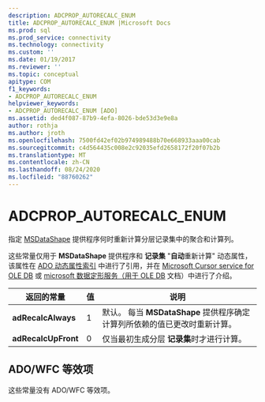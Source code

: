 ```yaml
---
description: ADCPROP_AUTORECALC_ENUM
title: ADCPROP_AUTORECALC_ENUM |Microsoft Docs
ms.prod: sql
ms.prod_service: connectivity
ms.technology: connectivity
ms.custom: ''
ms.date: 01/19/2017
ms.reviewer: ''
ms.topic: conceptual
apitype: COM
f1_keywords:
- ADCPROP_AUTORECALC_ENUM
helpviewer_keywords:
- ADCPROP_AUTORECALC_ENUM [ADO]
ms.assetid: ded4f087-87b9-4efa-8026-bde53d3e9e8a
author: rothja
ms.author: jroth
ms.openlocfilehash: 7500fd42ef02b974989488b70e668933aaa00cab
ms.sourcegitcommit: c4d564435c008e2c92035efd2658172f20f07b2b
ms.translationtype: MT
ms.contentlocale: zh-CN
ms.lasthandoff: 08/24/2020
ms.locfileid: "88760262"
---
```

# <a name="adcprop_autorecalc_enum"></a>ADCPROP_AUTORECALC_ENUM
指定 [MSDataShape](../../guide/appendixes/microsoft-data-shaping-service-for-ole-db-ado-service-provider.md) 提供程序何时重新计算分层记录集中的聚合和计算列。  
  
 这些常量仅用于 **MSDataShape** 提供程序和 **记录集** "**自动**重新计算" 动态属性，该属性在 [ADO 动态属性索引](./ado-dynamic-property-index.md) 中进行了引用，并在 [Microsoft Cursor service for OLE DB](../../guide/appendixes/microsoft-cursor-service-for-ole-db-ado-service-component.md) 或 [microsoft 数据定形服务（用于 OLE DB](../../guide/appendixes/microsoft-data-shaping-service-for-ole-db-ado-service-provider.md) 文档）中进行了介绍。  
  
|返回的常量|值|说明|  
|--------------|-----------|-----------------|  
|**adRecalcAlways**|1|默认。 每当 **MSDataShape** 提供程序确定计算列所依赖的值已更改时重新计算。|  
|**adRecalcUpFront**|0|仅当最初生成分层 **记录集**时才进行计算。|  
  
## <a name="adowfc-equivalent"></a>ADO/WFC 等效项  
 这些常量没有 ADO/WFC 等效项。